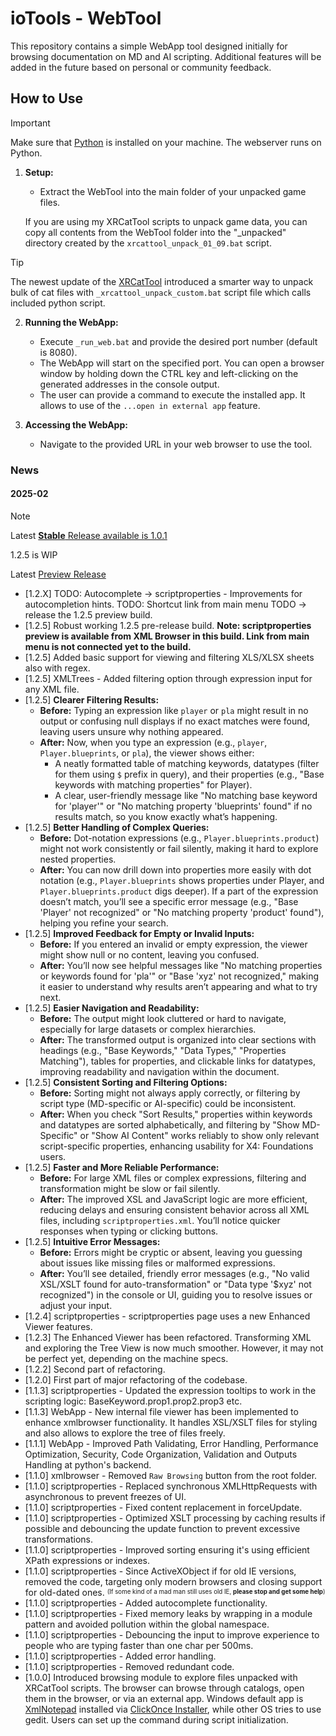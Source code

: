 # ioTools - WebTool

This repository contains a simple WebApp tool designed initially for browsing documentation on MD and AI scripting. Additional features will be added in the future based on personal or community feedback.

## How to Use

> [!important]
>
> Make sure that [Python](https://www.python.org/downloads/) is installed on your machine. The webserver runs on Python.

1. **Setup:**
   - Extract the WebTool into the main folder of your unpacked game files.

   If you are using my XRCatTool scripts to unpack game data, you can copy all contents from the WebTool folder into the "_unpacked" directory created by the `xrcattool_unpack_01_09.bat` script.

> [!tip]
> The newest update of the [XRCatTool](https://github.com/iomatix/ioTools-X4Foundations/tree/main/XRCatTool) introduced a smarter way to unpack bulk of cat files with `_xrcattool_unpack_custom.bat` script file which calls included python script.

2. **Running the WebApp:**
   - Execute `_run_web.bat` and provide the desired port number (default is 8080).
   - The WebApp will start on the specified port. You can open a browser window by holding down the CTRL key and left-clicking on the generated addresses in the console output.
   - The user can provide a command to execute the installed app. It allows to use of the `...open in external app` feature.

3. **Accessing the WebApp:**
   - Navigate to the provided URL in your web browser to use the tool.

### News

#### 2025-02

> [!note]
>
> Latest [**Stable** Release available is 1.0.1](https://github.com/iomatix/ioTools-X4Foundations/releases/tag/1.0.1)
>
> 1.2.5 is WIP
>
> Latest [Preview Release](https://github.com/iomatix/ioTools-X4Foundations/releases/tag/1.2.0-preview)
>

- [1.2.X] TODO: Autocomplete -> scriptproperties - Improvements for autocompletion hints. TODO: Shortcut link from main menu TODO -> release the 1.2.5 preview build. 
- [1.2.5] Robust working 1.2.5 pre-release build. **Note: scriptproperties preview is available from XML Browser in this build. Link from main menu is not connected yet to the build.**
- [1.2.5] Added basic support for viewing and filtering XLS/XLSX sheets also with regex.
- [1.2.5] XMLTrees - Added filtering option through expression input for any XML file.
- [1.2.5] **Clearer Filtering Results:**
    - **Before:** Typing an expression like `player` or `pla` might result in no output or confusing null displays if no exact matches were found, leaving users unsure why nothing appeared.
    - **After:** Now, when you type an expression (e.g., `player`, `Player.blueprints`, or `pla`), the viewer shows either:
      - A neatly formatted table of matching keywords, datatypes (filter for them using `$` prefix in query), and their properties (e.g., "Base keywords with matching properties" for Player).
      - A clear, user-friendly message like "No matching base keyword for 'player'" or "No matching property 'blueprints' found" if no results match, so you know exactly what’s happening.
- [1.2.5] **Better Handling of Complex Queries:**
    - **Before:** Dot-notation expressions (e.g., `Player.blueprints.product`) might not work consistently or fail silently, making it hard to explore nested properties.
    - **After:** You can now drill down into properties more easily with dot notation (e.g., `Player.blueprints` shows properties under Player, and `Player.blueprints.product` digs deeper). If a part of the expression doesn’t match, you’ll see a specific error message (e.g., "Base 'Player' not recognized" or "No matching property 'product' found"), helping you refine your search.
- [1.2.5] **Improved Feedback for Empty or Invalid Inputs:**
    - **Before:** If you entered an invalid or empty expression, the viewer might show null or no content, leaving you confused.
    - **After:** You’ll now see helpful messages like "No matching properties or keywords found for 'pla'" or "Base 'xyz' not recognized," making it easier to understand why results aren’t appearing and what to try next.
- [1.2.5] **Easier Navigation and Readability:**
    - **Before:** The output might look cluttered or hard to navigate, especially for large datasets or complex hierarchies.
    - **After:** The transformed output is organized into clear sections with headings (e.g., "Base Keywords," "Data Types," "Properties Matching"), tables for properties, and clickable links for datatypes, improving readability and navigation within the document.
- [1.2.5] **Consistent Sorting and Filtering Options:**
    - **Before:** Sorting might not always apply correctly, or filtering by script type (MD-specific or AI-specific) could be inconsistent.
    - **After:** When you check "Sort Results," properties within keywords and datatypes are sorted alphabetically, and filtering by "Show MD-Specific" or "Show AI Content" works reliably to show only relevant script-specific properties, enhancing usability for X4: Foundations users.
- [1.2.5] **Faster and More Reliable Performance:**
    - **Before:** For large XML files or complex expressions, filtering and transformation might be slow or fail silently.
    - **After:** The improved XSL and JavaScript logic are more efficient, reducing delays and ensuring consistent behavior across all XML files, including `scriptproperties.xml`. You’ll notice quicker responses when typing or clicking buttons.
- [1.2.5] **Intuitive Error Messages:**
    - **Before:** Errors might be cryptic or absent, leaving you guessing about issues like missing files or malformed expressions.
    - **After:** You’ll see detailed, friendly error messages (e.g., "No valid XSL/XSLT found for auto-transformation" or "Data type '$xyz' not recognized") in the console or UI, guiding you to resolve issues or adjust your input.
- [1.2.4] scriptproperties - scriptproperties page uses a new Enhanced Viewer features.
- [1.2.3] The Enhanced Viewer has been refactored. Transforming XML and exploring the Tree View is now much smoother. However, it may not be perfect yet, depending on the machine specs.
- [1.2.2] Second part of refactoring.
- [1.2.0] First part of major refactoring of the codebase.
- [1.1.3] scriptproperties - Updated the expression tooltips to work in the scripting logic: BaseKeyword.prop1.prop2.prop3 etc.
- [1.1.3] WebApp - New internal file viewer has been implemented to enhance xmlbrowser functionality. It handles XSL/XSLT files for styling and also allows to explore the tree of files freely.
- [1.1.1] WebApp - Improved Path Validating, Error Handling, Performance Optimization, Security, Code Organization, Validation and Outputs Handling at python's backend.
- [1.1.0] xmlbrowser - Removed `Raw Browsing` button from the root folder.
- [1.1.0] scriptproperties - Replaced synchronous XMLHttpRequests with asynchronous to prevent freezes of UI.
- [1.1.0] scriptproperties - Fixed content replacement in forceUpdate.
- [1.1.0] scriptproperties - Optimized XSLT processing by caching results if possible and debouncing the update function to prevent excessive transformations.
- [1.1.0] scriptproperties - Improved sorting ensuring it's using efficient XPath expressions or indexes.
- [1.1.0] scriptproperties - Since ActiveXObject if for old IE versions, removed the code, targeting only modern browsers and closing support for old-dated ones. <sup><sub>(If some kind of a mad man still uses old IE, **please stop and get some help**)</sub></sup>
- [1.1.0] scriptproperties - Added autocomplete functionality.
- [1.1.0] scriptproperties - Fixed memory leaks by wrapping in a module pattern and avoided pollution within the global namespace.
- [1.1.0] scriptproperties - Debouncing the input to improve experience to people who are typing faster than one char per 500ms.
- [1.1.0] scriptproperties - Added error handling.
- [1.1.0] scriptproperties - Removed redundant code.
- [1.0.0] Introduced browsing module to explore files unpacked with XRCatTool scripts. The browser can browse through catalogs, open them in the browser, or via an external app. Windows default app is [XmlNotepad](https://microsoft.github.io/XmlNotepad/#install/) installed via [ClickOnce Installer](https://lovettsoftwarestorage.blob.core.windows.net/downloads/XmlNotepad/XmlNotepad.application), while other OS tries to use gedit. Users can set up the command during script initialization.
